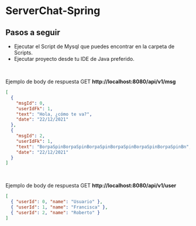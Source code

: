 # ServerChat-Spring

## Pasos a seguir

- Ejecutar el Script de Mysql que puedes encontrar en la carpeta de Scripts.
- Ejecutar proyecto desde tu IDE de Java preferido.

</br>

Ejemplo de body de respuesta GET **http://localhost:8080/api/v1/msg**

```json
[
  {
    "msgId": 0,
    "userIdFk": 1,
    "text": "Hola, ¿cómo te va?",
    "date": "22/12/2021"
  },
  {
    "msgId": 2,
    "userIdFk": 1,
    "text": "BorpaSpinBorpaSpinBorpaSpinBorpaSpinBorpaSpinBorpaSpinBn",
    "date": "22/12/2021"
  }
]
```

</br>

Ejemplo de body de respuesta GET **http://localhost:8080/api/v1/user**

```json
[
  { "userId": 0, "name": "Usuario" },
  { "userId": 1, "name": "Francisca" },
  { "userId": 2, "name": "Roberto" }
]
```
